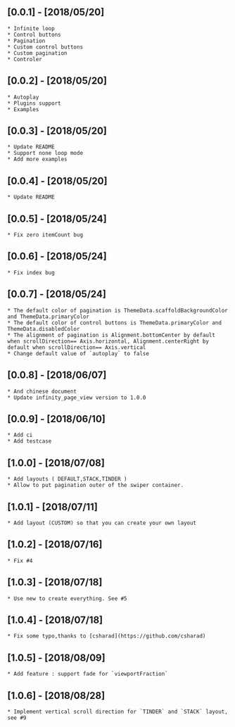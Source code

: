 ## [0.0.1] - [2018/05/20]
    * Infinite loop
    * Control buttons
    * Pagination
    * Custom control buttons
    * Custom pagination
    * Controler
    
## [0.0.2] - [2018/05/20]
    * Autoplay
    * Plugins support 
    * Examples
    
## [0.0.3] - [2018/05/20]
    * Update README
    * Support none loop mode
    * Add more examples
    
## [0.0.4] - [2018/05/20]
    * Update README
    
## [0.0.5] - [2018/05/24]
    * Fix zero itemCount bug
 
## [0.0.6] - [2018/05/24]
    * Fix index bug
        
## [0.0.7] - [2018/05/24]
    * The default color of pagination is ThemeData.scaffoldBackgroundColor and ThemeData.primaryColor
    * The default color of control buttons is ThemeData.primaryColor and ThemeData.disabledColor
    * The alignment of pagination is Alignment.bottomCenter by default when scrollDirection== Axis.horizontal, Alignment.centerRight by default when scrollDirection== Axis.vertical
    * Change default value of `autoplay` to false
    
    
## [0.0.8] - [2018/06/07]
    * And chinese document
    * Update infinity_page_view version to 1.0.0
    
## [0.0.9] - [2018/06/10]
    * Add ci
    * Add testcase

## [1.0.0] - [2018/07/08]
    * Add layouts ( DEFAULT,STACK,TINDER )
    * Allow to put pagination outer of the swiper container.

## [1.0.1] - [2018/07/11]
    * Add layout (CUSTOM) so that you can create your own layout

## [1.0.2] - [2018/07/16]
    * Fix #4

## [1.0.3] - [2018/07/18]
    * Use new to create everything. See #5
    
## [1.0.4] - [2018/07/18]
    * Fix some typo,thanks to [csharad](https://github.com/csharad)

## [1.0.5] - [2018/08/09]
    * Add feature : support fade for `viewportFraction`

## [1.0.6] - [2018/08/28]
    * Implement vertical scroll direction for `TINDER` and `STACK` layout, see #9